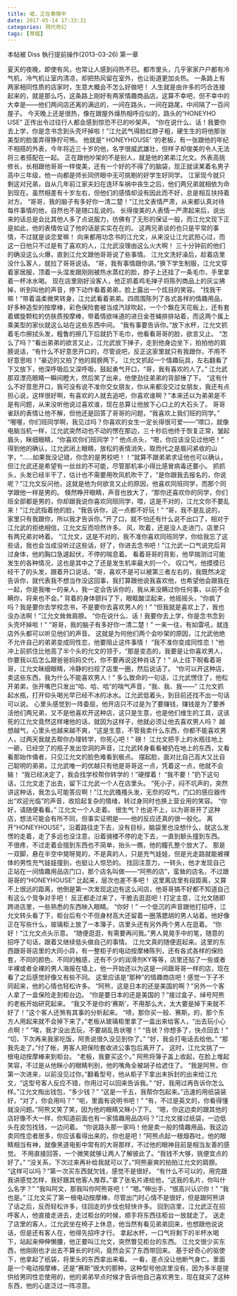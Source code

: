 ```yaml
---
title: 嘘，正在春情中
date: 2017-05-14 17:33:31
categories: 現代奇幻
tags: [草榴]
---
```

本帖被 Diss 執行提前操作(2013-03-26)
第一章

夏天的夜晚，即使有风，也常让人感到闷热不已。都市里头，几乎家家户户都有冷气机，冷气机让室内清凉，却把热风留在室外，也让街道更加炎热。
一条路上有两家相同性质的店家时，生意大概会不怎么好做吧！
人生就是由许多的巧合连接起来的，就是那么巧，这条路上刚好有两家情趣商品店，这算不幸吧，但不幸中的大幸是——他们两间店还离的满远的，一间在路头，一间在路尾，中间隔了一百间屋子。
今天晚上还是很热，像在跟屋外燥热相呼应似的，路头的“HONEYHO USE” 正传出令过往行人都会感到惊恐不已的吵架声。
“你在说什么、话！我要你去上学，你是念书念到头壳坏掉啦！”江允武气得脸红脖子粗，硬生生的将他那张美型的脸蛋弄得狰狞可怖。
他就是“ HONEYHOUSE' ‘的老板，有一张跟他的年纪不相搭的外表，今年将近三十岁的他，名字很威武雄壮，但样子却俊美的令人无法将三者搭配在一起。
正在跟他吵架的不是别人，就是他的弟弟江允文。外表高挑修长，长相跟他哥哥一样俊美，还有一个好的不得了的脑袋，现正就读某着名男子高中三年级，他一向都是师长同侪眼中无可挑剔的好学生好同学。
江家现今就只剩这对兄弟，自从几年前江家夫妇在连环车祸中丧生之后，他们两兄弟就相依为命到现在。虽然相差有十岁左右，但他们的感情却没有因此而不好，总是相互扶持着对方。
“哥哥，我的脑子有多好你一清二楚！”江允文表情严肃，从来都认真对待每件事情的他，自然也不是随口乱说的。
长得俊美的人表情一严肃起来后，说出来的话总是会比其他人多了点说服力，彷佛有了无形的保证一般，而江允文现下正是如此，他的表情佐证了他的话是实实在在的。
这两兄弟谈的也只是平常的事情，不过就是谈恋爱嘛！
向来都用功念书的江允文，从来没让江允武担心过，而这一日他只不过是有了喜欢的人，江允武没理由这么火大啊！
三十分钟前的他们的确没这么火爆，直到江允文跟他哥哥说了些事情。
江允文洗好澡后，趁着店里没什么客人，就拉了哥哥说话。
“哥，我有事情跟你讲。”换下学生制服，江允文穿着家居服，顶着一头湿发跟刚刚被热水蒸红的脸，脖子上还挂了一条毛巾，手里拿着一杯冰水喝。
现在店里刚好没客人，他正抓着鸡毛掸子将陈列商品上的灰尘拂掉，听到叫他的声音，停下动作看着弟弟，脸上露出一个炫目的笑容。
“找我干嘛！”带着温柔微笑转身，江允武看着弟弟。四周围陈列了各式各样的情趣用品，好多种造型的按摩棒，彩色保险套被当成汽球吹起，一个个飘在天花板上，还有套着螺旋颗粒的仿肤质按摩棒，带着情欲味道的进日金苍蝇排排站着，而这两个属上乘美型的家伙就这么站在这些东西中间。
“我有事要告诉你。”放下水杯，江允文抓着毛巾擦拭头发，粗鲁的擦几下后就扔下毛巾，他看看哥哥的脸，欲言又止。
“怎么了吗？”看出弟弟的欲言又止，江允武放下掸子，走到他身边坐下，拍拍他的肩膀说话，“有什么不好意思开口的，尽管说吧，反正这家里就只有我跟你，不用不好意思啦！”豪迈的又拍了他的肩膀两下。
江允文抓起一个情趣玩具，左右翻看了下又放下，他深呼吸后又深呼吸，鼓起勇气开口，“哥，我有喜欢的人了。”
江允武那双漂亮眼睛一瞬间瞪大，然后笑了出来，他使劲往弟弟的背部捶了下。
“这有什么不好意思开口，我可没有说不准你交女朋友，你从来都没交过女朋友，我还有点担心说，这样很好啊，有喜欢的人就去追吧，你喜欢谁啊？”本来还以为弟弟是不是有问题，从来没听他说过喜欢谁，现在总算让他放下心口上的大石头了。
哥哥雀跃的表情让他不解，但他还是回答了哥哥的问题，“我喜欢上我们班的同学。”
“喔喔，你们班同学啊，我见过吗？你喜欢的女生一定长得很可爱——”噤口，就像电脑当机一样，江允武突然动也不动的愣在那边，三十秒后他终于恢复正常，皱起眉头，眯细眼睛，“你喜欢你们班同学？”
他点点头，“嗯，你应该没见过他吧！”
得到他的确认，江允武闭上眼睛，放松的表情消失，取而代之是眉问紧收的山字，“……如果我没记错，你念的是男校吧！！”就算不跟弟弟求证他也可以确认，但江允武还是希望有一丝丝的不可能，尽管那机率小得比感冒病毒还要小。
抓抓头，头发已经半干了，估计也不需要用吹风机吹干了，“是你跟我去报名的，你说呢？”江允文反问他，这就是他为何欲言又止的原因，他喜欢同班同学，而那个同学跟他一样是男的。
倏然睁开眼睛，声音也放大了，“那你还喜欢你的同学，你们班全部都是男的，你却跟我说你喜欢同班同学，喂，这是不对的，江允文你不要乱来！”江允武指着他的脸，“我告诉你，这一点都不好玩！”
“哥，我不是乱说的，家里只有我跟你，所以我才告诉你。”开了口，就不怕还有什么说不出口了，相对于江允武的拒绝相信，江允文反而坦然许多。
风，吹着，还是没人走进门，店里只有两兄弟对峙着。
“江允文，这是不对的，我不准你喜欢同班同学，你给我忘了这些话，我也会当成没听过这些话，好了，你进去念书吧！”江允武一口气说完后背过身体，他的胸口急遽起伏，不停的喘息着。
看着哥哥的背影，他早揣测过可能发生的各种情况，这也是其中之了还是发生机率最大的一个。
叹口气，他摸摸已经干了的头发，跟着开口说话，“哥，喜欢不是可以被第三者左右的，我既然决定告诉你，就代表我不想当作没这回事，我打算跟他说我喜欢他，也希望他会跟我在一起，你是我唯一的亲人，我一定会告诉你的，我从来没瞒过你任何事，以前不会瞒你，将来也不会。”
背着的身体颤抖了下，眼眶酸涩起来，他摇摇头，“你疯了吗？我是要你去学校念书，不是要你去喜欢男人的！”
“但我就是喜欢上了，我也没办法啊！”江允文耸耸肩膀。
“你在说什么、话！我要你去上学，你是念书念到头壳坏掉啦！”
“哥哥，我的脑子有多好你一清二楚！”
一来一往，有如雷吼，就连店外头都可以听见他们的声音。
这就是为何他们两个会吵架的原因，江允武他绝不允许自己的弟弟变成同性恋，他要阻止这件事情！
“我不准你变成同性恋！”他冲上前抓住比他高了半个头的允文的领于，“那是变态的，我要是让你喜欢男人，你要我以后怎么跟爸爸妈妈交代，你不要再说这种肖话了！”
从上往下睨看着哥哥，江允文眯细眼睛，冷静的扫视了店里一圈，然后说话了。
“你可以开这种店，卖这些东西，我为什么不能喜欢男人！”
多么致命的一句话，江允武愣住了，他松开弟弟，张开嘴巴只发出“哈、哈、哈”的喘气声音，“我、我、我——”
江允文抓起水瓶，打开仰头喝光早已经不冰的冰水。江允武低着头，到目前还找不出一句话可以说。
心里头感觉到一阵委屈，他开店只不过是为了要赚钱，赚钱是为了要养活他们两兄弟，又不是他喜欢开这种店，这只是生意，也是他们维生的工具，这该死的江允文竟然这样堵他的话，就因为这样子，他就必须让他去喜欢男人吗？
越想越气，心里头也越来越不爽，“这是生意，不管我卖什么东西，你都不能喜欢男人，过两天我就去帮你办理转学，你死心吧！”
磅！
江允文把手上的水瓶往地上一砸，已经空了的瓶子发出空洞的声音，江允武转身看看被扔在地上的东西，又看看那始作俑者，只见江允文的脸色难看到极点。
摆起脸，面对比自己高大又比自己聪明的弟弟，江允武唯一的优越只有他是哥哥这一点，凭着这一点，他就不会输！
“我已经决定了，我会找学校帮你转学的！”硬撑着！
“我不要！”扔下这句话，江允文走了出去，留下江允武一个人在店里头。
“死小子，闷不坑声的，突然讲这种话，我怎么可能答应啊！”江允武搔搔头发，无奈的叹气，门口的感应器传出“欢迎光临”的声音，收拾起复杂的情绪，转过身同时也换上营业用的笑容。
“你好，请随便看看。”
江允文一个人走着。
很生气？也说不上，以为哥哥开了这种店，想法可能会有所不同，但事实证明是——他的反应还真的很一般化。
离开“HONEYHOUSE”，沿着路往走下去，没有目标，脑袋里也没想什么，就这么发愣的走着，走了多远也没注意，沿着骑楼不停的走下去，一直到额头撞到东西。
不很疼，不过走着会擅到东西也不简单，抬头一瞧，他的瞳孔整个放大了。
那是一双脚，悬在半空中晃呀晃的，不是真的人，只是充气娃娃，但是光走路就能被裸体的男性充气娃娃撞到，也挺让人惊恐的。
找回注意力，一转头，他才发现自己正站在一间情趣用品店门口，那个店名叫做——“阿熊的店”，蛮耸的店名，不过跟哥哥的“HONEYHOUSE”
比起来，层次也差不多吧！
这里离店里有段距离，又算不上很远的距离，他倒是第一次发现这边有这么间店，他哥哥搞不好都不知道自己有这么个竞争对手吧！
反正都走过来了，干脆去逛逛吧！打定主意，江允文随即跨进店里，一些熟悉的东西映入眼睛。
“你好！”
一个低沉的声音跟他打招呼，江允文转头看了下，柜台后有个不但身材高大还留着一圈落腮胡的男人站着。他好像正在写些什么，玻璃柜上放了一本簿子，店里头还有另外两个男人在逛着。
“你好！”江允文点头示意。
“随便逛逛，有需要再问我。”男人晃晃手中的笔，随意的招呼了句话，跟着又继续低头做自己的事情。
江允文真的随便逛起来。这里的东西跟哥哥店里的大同小异，有一整柜子的电动按摩棒陈列，还有各式各样的保险套，不同的颜色、不同的触感，还有不少的润滑剂KY等等，店里还贴了一些或者半裸或者全裸的男人海报在墙上，他一开始还以为这是一间跟哥哥一样的店，现在看了之后感觉好像又有些不同。
这里应该是“那种”的情趣商店吧！感觉一下子不同起来，他的心情也轻松许多。
“阿熊，这是日本的还是美国的啊？”另外一个客人拿了一盒保险走到柜台边。
“你是要日本的还是美国的？”接过盒子，绰号阿熊的老板开始研究起来。
“我又不是你的‘赛斯’，不用那么大，太大要是掉下来就不好了！”这个客人还煞有其事的分析起来。
“啧，那你买一般、赛斯。的，那个东方人用起来就不会掉下来了。”老板从玻璃柜里拿了一盒出来给客人，“出去玩小心点啊！”
“唉，我才没出去玩，不要胡乱告状喔！”
“告状？你想多了，快点回去！”
“切，下次再来我家吃饭，阿贵说很久没见到你了。”
“好，我会打电话去给他。”
“那我先走了。”付了帐，男客人把保险套收进公事包后离开了。
这时，江允文挑了一根电动按摩棒来到柜台。
“老板，我要买这个。”
阿熊将簿子盖上收起，在脸上堆起笑容，不过是从他眯小的眼睛判别，他的嘴角全被胡子给遮住了。
“我是阿熊，你第一次进来，以前没见过你。”翻看型号，他从柜子下拿出末拆封的出来给江允文，“这型号客人反应不错，你用过可以回来告诉我。”
“好，我用过再告诉你怎么样。”江允文掏出钱包，“多少钱？”
“这是一千五，我帮你包起来。”迅速的用纸袋装好，“对了，你会用吗？”
“呃，里面有说明书吧！”
“有，不过是英文的，你看得懂就没问题。”阿熊又笑了笑，因为他的眼睛又眯小了下。
“嗯，你这边卖的跟其他的店好像不大一样，你知道前面也有一家情趣用品店吗？”江允文接过纸袋，一边低头在皮包找钱，一边问着。
“你说路头那一家吗！他是卖一般的情趣用品，我这边卖同性恋者居多，你应该看得出来的，你也是吧！”阿熊点起一根烟吞吐，他的眼睛相当有神，就像黑道电影中常有的大哥那样，不过他的眼神目前是相当友善的感觉。
不用直接回答，一个微笑就够让两人了解彼此了。“我钱不大够，挑便宜点的好了。”
“没关系，下次过来再补给我就可以了。”阿熊豪爽的拍拍江允文的肩膀。
“这样可以吗？”第一次买东西就欠钱，感觉不是很好。
“有什么不可以的，用完跟我讲感觉怎样，我好跟其他客人推荐。”拿了张名片递给他，“这我的名片，你叫什么名字？”
“我叫阿文，那我叫你阿熊哥吧！”
“嗯。”伸出手，“很高兴认识你！”
“我也是。”
江允文买了第一根电动按摩棒，尽管出门时心情不是很好，但是跟阿熊讲了话之后，反而轻松许多，往回走的步伐也轻快许多。
回到店里，江允武正在招呼客人，他直接走进去，走过柜台的时候，顺手将东西往柜台一放就走了。
送走了店里的客人，江允武坐在椅子上休息，他当然有看见弟弟回来，也想跟他说说话，但是还有客人在，他得先招呼才行。
拿起水杯，一口气将剩下的半杯水喝下，站起来伸伸懒腰，他正要叫江允文，突然瞥见柜台的东西。
江允文很少买东西，他刚刚也才出去不算长的时间，竟然会买了东西带回来。
基于好奇心的驱使下，他拿起了纸袋，将里头的东西拿出来看。
一看，差点没让他断气身亡。里面是一个电动按摩棒，还是“赛斯”很大的那种，这种型号他店里没有，因为多半是提供给男同性恋使用的，他的弟弟早点时候才告诉他自己喜欢男生，现在就买了这种东西，他的心底泛过一阵凉意。